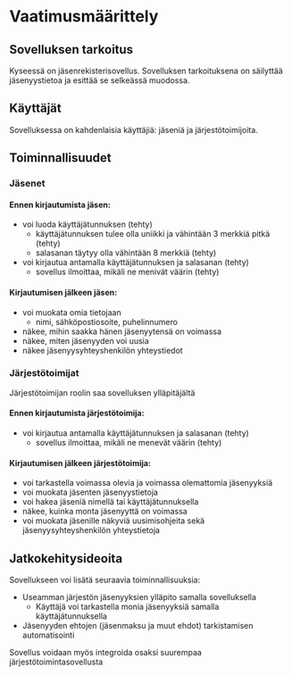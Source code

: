 # Vaatimusmäärittely

## Sovelluksen tarkoitus

Kyseessä on jäsenrekisterisovellus. Sovelluksen tarkoituksena on säilyttää jäsenyystietoa ja esittää se selkeässä muodossa. 

## Käyttäjät

Sovelluksessa on kahdenlaisia käyttäjiä: jäseniä ja järjestötoimijoita.

## Toiminnallisuudet

### Jäsenet

#### Ennen kirjautumista jäsen:
- voi luoda käyttäjätunnuksen (tehty)
  - käyttäjätunnuksen tulee olla uniikki ja vähintään 3 merkkiä pitkä (tehty)
  - salasanan täytyy olla vähintään 8 merkkiä (tehty)
- voi kirjautua antamalla käyttäjätunnuksen ja salasanan (tehty)
  - sovellus ilmoittaa, mikäli ne menivät väärin (tehty)

#### Kirjautumisen jälkeen jäsen:
- voi muokata omia tietojaan
  - nimi, sähköpostiosoite, puhelinnumero
- näkee, mihin saakka hänen jäsenyytensä on voimassa
- näkee, miten jäsenyyden voi uusia
- näkee jäsenyysyhteyshenkilön yhteystiedot

### Järjestötoimijat

Järjestötoimijan roolin saa sovelluksen ylläpitäjältä

#### Ennen kirjautumista järjestötoimija:
- voi kirjautua antamalla käyttäjätunnuksen ja salasanan (tehty)
  - sovellus ilmoittaa, mikäli ne menevät väärin (tehty)

#### Kirjautumisen jälkeen järjestötoimija:
- voi tarkastella voimassa olevia ja voimassa olemattomia jäsenyyksiä
- voi muokata jäsenten jäsenyystietoja
- voi hakea jäseniä nimellä tai käyttäjätunnuksella
- näkee, kuinka monta jäsenyyttä on voimassa
- voi muokata jäsenille näkyviä uusimisohjeita sekä jäsenyysyhteyshenkilön yhteystietoja

## Jatkokehitysideoita
Sovellukseen voi lisätä seuraavia toiminnallisuuksia:
- Useamman järjestön jäsenyyksien ylläpito samalla sovelluksella
  - Käyttäjä voi tarkastella monia jäsenyyksiä samalla käyttäjätunnuksella
- Jäsenyyden ehtojen (jäsenmaksu ja muut ehdot) tarkistamisen automatisointi

Sovellus voidaan myös integroida osaksi suurempaa järjestötoimintasovellusta
